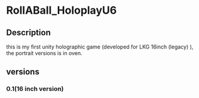 # RollABall_HoloplayU6
## Description
this is my first unity holographic game (developed for LKG 16inch (legacy) ), the portrait versions is in oven.

## versions
### 0.1(16 inch version)
